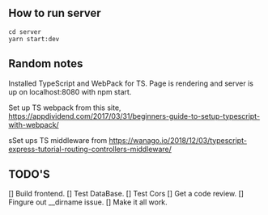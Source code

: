 ## How to run server

```
cd server
yarn start:dev
```


## Random notes

Installed TypeScript and WebPack for TS. Page is rendering and server is up on localhost:8080 with npm start.

Set up TS webpack from this site, https://appdividend.com/2017/03/31/beginners-guide-to-setup-typescript-with-webpack/

sSet ups TS middleware from https://wanago.io/2018/12/03/typescript-express-tutorial-routing-controllers-middleware/


## TODO'S

[] Build frontend.
[] Test DataBase.
[] Test Cors
[] Get a code review.
[] Fingure out __dirname issue.
[] Make it all work.